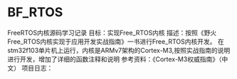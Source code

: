 # BF_RTOS
FreeRTOS内核源码学习记录
目标：实现Free_RTOS内核
描述：按照《野火Free_RTOS内核实现于应用开发实战指南》一书进行Free_RTOS内核开发。
在stm32f103单片机上运行，内核是ARMv7架构的Cortex-M3,按照实战指南的说明进行开发，增加了详细的函数注释和说明
参考资料：《Cortex-M3权威指南》（中文）
项目日志：
